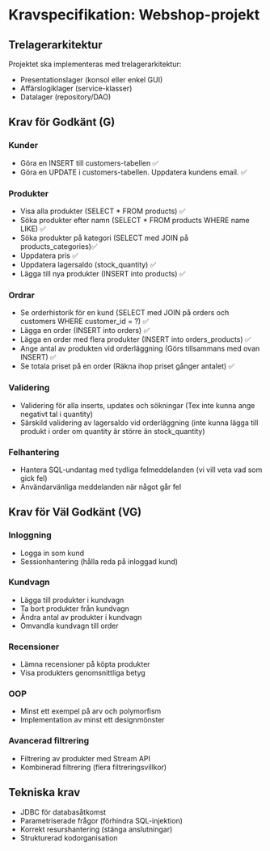 # Kravspecifikation: Webshop-projekt

## Trelagerarkitektur
Projektet ska implementeras med trelagerarkitektur:
- Presentationslager (konsol eller enkel GUI)
- Affärslogiklager (service-klasser)
- Datalager (repository/DAO)

## Krav för Godkänt (G)

### Kunder
- Göra en INSERT till customers-tabellen ✅
- Göra en UPDATE i customers-tabellen. Uppdatera kundens email. ✅

### Produkter
- Visa alla produkter (SELECT * FROM products) ✅
- Söka produkter efter namn (SELECT * FROM products WHERE name LIKE) ✅
- Söka produkter på kategori (SELECT med JOIN på products_categories)✅
- Uppdatera pris ✅
- Uppdatera lagersaldo (stock_quantity) ✅
- Lägga till nya produkter (INSERT into products)  ✅

### Ordrar
- Se orderhistorik för en kund (SELECT med JOIN på orders och customers WHERE customer_id = ?) ✅
- Lägga en order (INSERT into orders) ✅
- Lägga en order med flera produkter (INSERT into orders_products) ✅
- Ange antal av produkten vid orderläggning (Görs tillsammans med ovan INSERT) ✅
- Se totala priset på en order (Räkna ihop priset gånger antalet) ✅

### Validering
- Validering för alla inserts, updates och sökningar (Tex inte kunna ange negativt tal i quantity)
- Särskild validering av lagersaldo vid orderläggning (inte kunna lägga till produkt i order om quantity är större än stock_quantity)

### Felhantering
- Hantera SQL-undantag med tydliga felmeddelanden (vi vill veta vad som gick fel)
- Användarvänliga meddelanden när något går fel

## Krav för Väl Godkänt (VG)

### Inloggning
- Logga in som kund
- Sessionhantering (hålla reda på inloggad kund)

### Kundvagn
- Lägga till produkter i kundvagn
- Ta bort produkter från kundvagn
- Ändra antal av produkter i kundvagn
- Omvandla kundvagn till order

### Recensioner
- Lämna recensioner på köpta produkter
- Visa produkters genomsnittliga betyg

### OOP
- Minst ett exempel på arv och polymorfism
- Implementation av minst ett designmönster

### Avancerad filtrering
- Filtrering av produkter med Stream API
- Kombinerad filtrering (flera filtreringsvillkor)

## Tekniska krav
- JDBC för databasåtkomst
- Parametriserade frågor (förhindra SQL-injektion)
- Korrekt resurshantering (stänga anslutningar)
- Strukturerad kodorganisation
